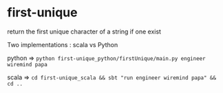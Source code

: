 # first-unique
return the first unique character of a string if one exist

Two implementations : scala vs Python


python =>
`python first-unique_python/firstUnique/main.py engineer wiremind papa`

scala => 
`cd first-unique_scala && sbt "run engineer wiremind papa" && cd ..`
